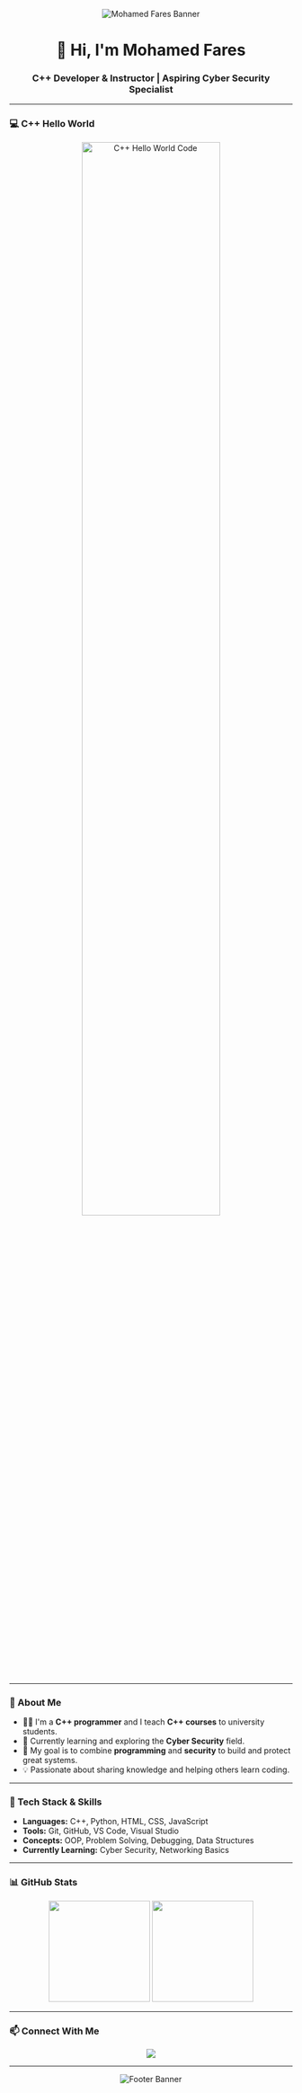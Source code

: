<!-- Banner -->
<p align="center">
  <img src="https://capsule-render.vercel.app/api?type=waving&color=0:00C9FF,100:92FE9D&height=200&section=header&text=Mohamed%20Fares%20|%20C++%20Developer&fontSize=35&fontColor=ffffff&animation=fadeIn" alt="Mohamed Fares Banner"/>
</p>

<h1 align="center">👋 Hi, I'm Mohamed Fares</h1>
<h3 align="center">C++ Developer & Instructor | Aspiring Cyber Security Specialist</h3>

---

### 💻 C++ Hello World
<p align="center">
  <img src="https://raw.githubusercontent.com/abhisheknaiidu/abhisheknaiidu/master/code.gif" alt="C++ Hello World Code" width="70%">
</p>

---

### 🧠 About Me
- 👨‍💻 I'm a **C++ programmer** and I teach **C++ courses** to university students.  
- 🔐 Currently learning and exploring the **Cyber Security** field.  
- 🎯 My goal is to combine **programming** and **security** to build and protect great systems.  
- 💡 Passionate about sharing knowledge and helping others learn coding.  

---

### 🧰 Tech Stack & Skills
- **Languages:** C++, Python, HTML, CSS, JavaScript  
- **Tools:** Git, GitHub, VS Code, Visual Studio  
- **Concepts:** OOP, Problem Solving, Debugging, Data Structures  
- **Currently Learning:** Cyber Security, Networking Basics  

---

### 📊 GitHub Stats
<p align="center">
  <img height="180em" src="https://github-readme-stats.vercel.app/api?username=MohamedFares&show_icons=true&theme=tokyonight&hide_border=true"/>
  <img height="180em" src="https://github-readme-stats.vercel.app/api/top-langs/?username=MohamedFares&layout=compact&theme=tokyonight&hide_border=true"/>
</p>

---

### 📫 Connect With Me
<p align="center">
  <a href="https://www.linkedin.com/in/mohamed-fares-8b0b26295" target="_blank">
    <img src="https://img.shields.io/badge/-Mohamed%20Fares-blue?style=for-the-badge&logo=Linkedin&logoColor=white" />
  </a>
</p>

---

<p align="center">
  <img src="https://capsule-render.vercel.app/api?type=waving&color=92FE9D&height=120&section=footer&text=Keep%20Coding%20💻&fontSize=25&fontColor=000000" alt="Footer Banner"/>
</p>
